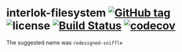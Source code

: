 # interlok-filesystem [![GitHub tag](https://img.shields.io/github/tag/adaptris/interlok-mqtt.svg)](https://github.com/adaptris/interlok-mqtt/tags) ![license](https://img.shields.io/github/license/adaptris/interlok-mqtt.svg) [![Build Status](https://travis-ci.org/adaptris/interlok-mqtt.svg?branch=develop)](https://travis-ci.org/adaptris/interlok-mqtt) [![codecov](https://codecov.io/gh/adaptris/interlok-mqtt/branch/develop/graph/badge.svg)](https://codecov.io/gh/adaptris/interlok-mqtt)

The suggested name was `redesigned-sniffle`
